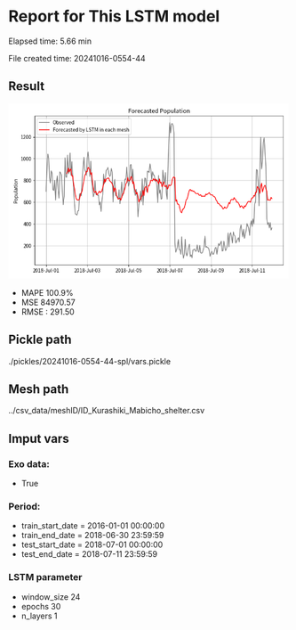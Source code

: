 
# Report for This LSTM model 
Elapsed time: 5.66 min

File created time: 20241016-0554-44

## Result 
<img src="20241016-0554-44.png" width='600'/>

- MAPE	100.9%
- MSE 	84970.57
- RMSE : 291.50

## Pickle path
./pickles/20241016-0554-44-spl/vars.pickle

## Mesh path
../csv_data/meshID/ID_Kurashiki_Mabicho_shelter.csv

## Imput vars

### Exo data:
- True

### Period:
- train_start_date    = 2016-01-01 00:00:00
- train_end_date      = 2018-06-30 23:59:59
- test_start_date     = 2018-07-01 00:00:00  
- test_end_date       = 2018-07-11 23:59:59

### LSTM parameter
- window_size	24
- epochs	30
- n_layers	1

